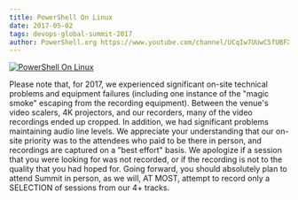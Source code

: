 ```yaml
---
title: PowerShell On Linux
date: 2017-05-02
tags: devops-global-summit-2017
author: PowerShell.org https://www.youtube.com/channel/UCqIw7UUwC5fUBFXYX68aMrQ
---
```


[![PowerShell On Linux](https://i3.ytimg.com/vi/bMtukz_tWjk/hqdefault.jpg "PowerShell On Linux")](https://www.youtube.com/watch?v=bMtukz_tWjk)

Please note that, for 2017, we experienced significant on-site technical problems and equipment failures (including one instance of the "magic smoke" escaping from the recording equipment). Between the venue's video scalers, 4K projectors, and our recorders, many of the video recordings ended up cropped. In addition, we had significant problems maintaining audio line levels. We appreciate your understanding that our on-site priority was to the attendees who paid to be there in person, and recordings are captured on a "best effort" basis. We apologize if a session that you were looking for was not recorded, or if the recording is not to the quality that you had hoped for. Going forward, you should absolutely plan to attend Summit in person, as we will, AT MOST, attempt to record only a SELECTION of sessions from our 4+ tracks.
